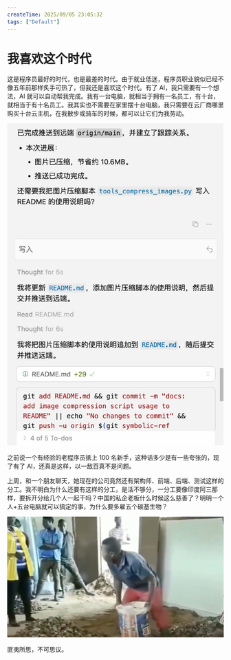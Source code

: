 ```yaml
---
createTime: 2025/09/05 23:05:32
tags: ["Default"]
---
```


# 我喜欢这个时代

这是程序员最好的时代，也是最差的时代。由于就业低迷，程序员职业貌似已经不像五年前那样炙手可热了，但我还是喜欢这个时代。有了 AI，我只需要有一个想法，AI 就可以自动帮我完成。我有一台电脑，就相当于拥有一名员工，有十台，就相当于有十名员工。我其实也不需要在家里摆十台电脑，我只需要在云厂商哪里购买十台云主机，在我散步或骑车的时候，都可以让它们为我劳动。

![图像](assets/G0F0MXYa0AAVc6Z.jpeg)

之前说一个有经验的老程序员抵上 100 名新手，这种话多少是有一些夸张的，现了有了 AI，还真是这样，以一敌百真不是问题。

上周，和一个朋友聊天，她现在的公司竟然还有架构师、前端、后端、测试这样的分工。我不明白为什么还要有这样的分工，是活不够分，一分工要像印度阿三那样，要拆开分给几个人一起干吗？中国的私企老板什么时候这么慈善了？明明一个人+五台电脑就可以搞定的事，为什么要多雇五个碳基生物？

![图像](assets/G0F2Hg1bAAAmvDA.jpeg)

匪夷所思，不可思议。
